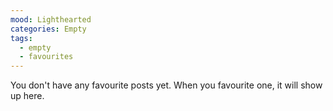 ```yaml
---
mood: Lighthearted
categories: Empty
tags:
  - empty
  - favourites
---
```

You don't have any favourite posts yet. When you favourite one, it will show up here.